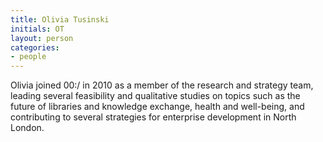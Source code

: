 ```yaml
---
title: Olivia Tusinski
initials: OT
layout: person
categories:
- people
---
```


Olivia joined 00:/ in 2010 as a member of the research and strategy team, leading several feasibility and qualitative studies on topics such as the future of libraries and knowledge exchange, health and well-being, and contributing to several strategies for enterprise development in North London.